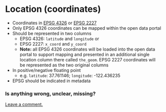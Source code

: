 # Location \(coordinates\)

- Coordinates in [EPSG 4326](https://epsg.io/4326) or [EPSG 2227](https://epsg.io/2227)
- Only EPSG 4326 coordinates can be mapped within the open data portal
- Should be represented in two columns
    - EPSG 4326: `latitude` and `longitude` or 
    - EPSG 2227: `x_coord` and `y_coord`
    - **Note:** all EPSG 4326 coordinates will be loaded into the open data portal to support mapping and presented in an additional single location column there called `the_geom`. EPSG 2227 coordinates will be represented as the two original columns 
- In positive/negative floating point
    - e.g. `latitude`: 37.761146; `longitude`: -122.436235
- EPSG should be indicated in metadata

### Is anything wrong, unclear, missing?

[Leave a comment.](https://github.com/DataSF/draft-publishing-standards/issues/new?title=Comment:Location-Coordinates&body=Comment:Location-Coordinates)